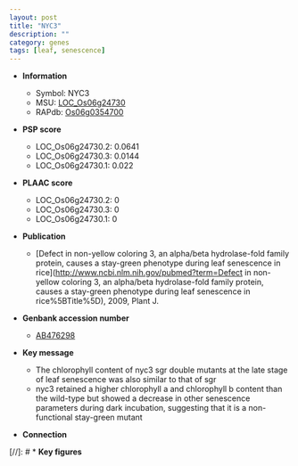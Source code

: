 ```yaml
---
layout: post
title: "NYC3"
description: ""
category: genes
tags: [leaf, senescence]
---
```


* **Information**  
    + Symbol: NYC3  
    + MSU: [LOC_Os06g24730](http://rice.plantbiology.msu.edu/cgi-bin/ORF_infopage.cgi?orf=LOC_Os06g24730)  
    + RAPdb: [Os06g0354700](http://rapdb.dna.affrc.go.jp/viewer/gbrowse_details/irgsp1?name=Os06g0354700)  

* **PSP score**  
    + LOC_Os06g24730.2: 0.0641 
    + LOC_Os06g24730.3: 0.0144 
    + LOC_Os06g24730.1: 0.022 

* **PLAAC score**  
    + LOC_Os06g24730.2: 0 
    + LOC_Os06g24730.3: 0 
    + LOC_Os06g24730.1: 0 

* **Publication**  
    + [Defect in non-yellow coloring 3, an alpha/beta hydrolase-fold family protein, causes a stay-green phenotype during leaf senescence in rice](http://www.ncbi.nlm.nih.gov/pubmed?term=Defect in non-yellow coloring 3, an alpha/beta hydrolase-fold family protein, causes a stay-green phenotype during leaf senescence in rice%5BTitle%5D), 2009, Plant J.

* **Genbank accession number**  
    + [AB476298](http://www.ncbi.nlm.nih.gov/nuccore/AB476298)

* **Key message**  
    + The chlorophyll content of nyc3 sgr double mutants at the late stage of leaf senescence was also similar to that of sgr
    + nyc3 retained a higher chlorophyll a and chlorophyll b content than the wild-type but showed a decrease in other senescence parameters during dark incubation, suggesting that it is a non-functional stay-green mutant

* **Connection**  

[//]: # * **Key figures**  


